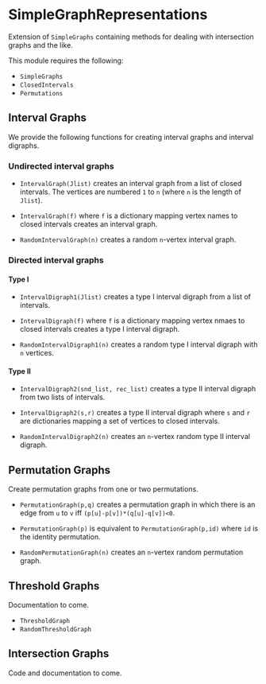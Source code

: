 # SimpleGraphRepresentations

Extension of `SimpleGraphs` containing methods for dealing with
intersection graphs and the like.

This module requires the following:

+ `SimpleGraphs`
+ `ClosedIntervals`
+ `Permutations`


## Interval Graphs

We provide the following functions for creating interval graphs and
interval digraphs.

### Undirected interval graphs

+ `IntervalGraph(Jlist)` creates an interval graph from a list of
  closed intervals. The vertices are numbered `1` to `n` (where `n` is
  the length of `Jlist`).

+ `IntervalGraph(f)` where `f` is a dictionary mapping vertex names to
  closed intervals creates an interval graph.

+ `RandomIntervalGraph(n)` creates a random `n`-vertex interval graph.

### Directed interval graphs

#### Type I

+ `IntervalDigraph1(Jlist)` creates a type I interval digraph from a
  list of intervals.

+ `IntervalDigraph(f)` where `f` is a dictionary mapping vertex nmaes
  to closed intervals creates a type I interval digraph.

+ `RandomIntervalDigraph1(n)` creates a random type I interval digraph
  with `n` vertices.


#### Type II

+ `IntervalDigraph2(snd_list, rec_list)` creates a type II interval
  digraph from two lists of intervals.

+ `IntervalDigraph2(s,r)` creates a type II interval digraph where `s`
  and `r` are dictionaries mapping a set of vertices to closed
  intervals.

+ `RandomIntervalDigraph2(n)` creates an `n`-vertex random type II
  interval digraph.


## Permutation Graphs

Create permutation graphs from one or two permutations.

+ `PermutationGraph(p,q)` creates a permutation graph in which there
  is an edge from `u` to `v` iff `(p[u]-p[v])*(q[u]-q[v])<0`.

+ `PermutationGraph(p)` is equivalent to `PermutationGraph(p,id)`
  where `id` is the identity permutation.

+ `RandomPermutationGraph(n)` creates an `n`-vertex random permutation
  graph.


## Threshold Graphs

Documentation to come.

+ `ThresholdGraph`
+ `RandomThresholdGraph`

## Intersection Graphs

Code and documentation to come.


